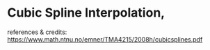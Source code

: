 # Cubic Spline Interpolation,
references & credits:
https://www.math.ntnu.no/emner/TMA4215/2008h/cubicsplines.pdf
